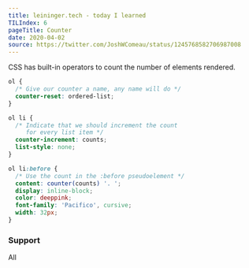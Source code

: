```yaml
---
title: leininger.tech - today I learned
TILIndex: 6
pageTitle: Counter
date: 2020-04-02
source: https://twitter.com/JoshWComeau/status/1245768582706987008
---
```


CSS has built-in operators to count the number of elements rendered.

```scss
ol {
  /* Give our counter a name, any name will do */
  counter-reset: ordered-list;
}

ol li {
  /* Indicate that we should increment the count
     for every list item */
  counter-increment: counts;
  list-style: none;
}

ol li:before {
  /* Use the count in the :before pseudoelement */
  content: counter(counts) '. ';
  display: inline-block;
  color: deeppink;
  font-family: 'Pacifico', cursive;
  width: 32px;
}
```

### Support
All

